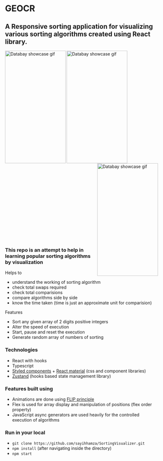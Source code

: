 # GEOCR

<h2>A Responsive sorting application for visualizing various sorting algorithms created using React library.</h2>

<p float="left">
<img src="https://github.com/sayihhamza/GEOCR/blob/main/assets/VIDEO1.gif" alt="Databay showcase gif" title="Databay showcase gif" width="200"
     height="370"align="left"/>
<img src="https://github.com/sayihhamza/GEOCR/blob/main/assets/VIDEO2.gif" alt="Databay showcase gif" title="Databay showcase gif" width="200"
     height="370"align="center"/>
<img src="https://github.com/sayihhamza/GEOCR/blob/main/assets/VIDEO3.gif" alt="Databay showcase gif" title="Databay showcase gif" width="200"
     height="370"align="right"/>
</p>
<!-- <img src="https://github.com/sayihhamza/SortingVisualizer/blob/main/MobileVersion.gif" alt="Databay showcase gif" title="Databay showcase gif" width="190"
     height="350"align="right"/> -->
<br /><br /><br /><br /><br /><br /><br /><br /><br /><br /><br /><br /><br /><br />
     <h3>This repo is an attempt to help in learning popular sorting algorithms by visualization</h3>
Helps to

- understand the working of sorting algorithm
- check total swaps required
- check total comparisions
- compare algorithms side by side
- know the time taken (time is just an approximate unit for comparision)

Features

- Sort any given array of 2 digits positive integers
- Alter the speed of execution
- Start, pause and reset the execution
- Generate random array of numbers of sorting

### Technologies

- React with hooks
- Typescript
- [Styled components](https://styled-components.com/) + [React material](https://material-ui.com/) (css and component libraries)
- [Zustand](https://github.com/pmndrs/zustand) (hooks based state management library)

### Features built using

- Animations are done using [FLIP principle](https://aerotwist.com/blog/flip-your-animations/)
- Flex is used for array display and manipulation of positions (flex order property)
- JavaScript async generators are used heavily for the controlled execution of algorithms

### Run in your local

- `git clone https://github.com/sayihhamza/SortingVisualizer.git`
- `npm install` (after navigating inside the directory)
- `npm start`

